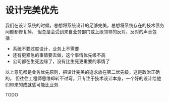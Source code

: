 <!---
markmeta_author: 斜风
markmeta_date: 2022-12-29
markmeta_title: 设计完美优先
markmeta_categories: 思考
markmeta_tags: think
-->

# 设计完美优先

我们在设计系统的时候，总想将系统设计的足够完美，总想将系统存在的技术债务问题都修复掉，
但总是会受到来自业务部门或上级领导的反对，反对的声音包括：
- 系统不要过度设计，业务上不需要
- 还有更紧急的事情要去做，这个事情优先级不高
- 公司都在生死边缘了，没有比生死更重要的事情了

以上意见都是业务优先原则，把设计完美的追求放在第二优先级，这是政治正确的。
但往往工程师思维却转不过弯，只专注于技术设计本身，一个好的设计给他们带来的成就感可能比业务.

TODO
